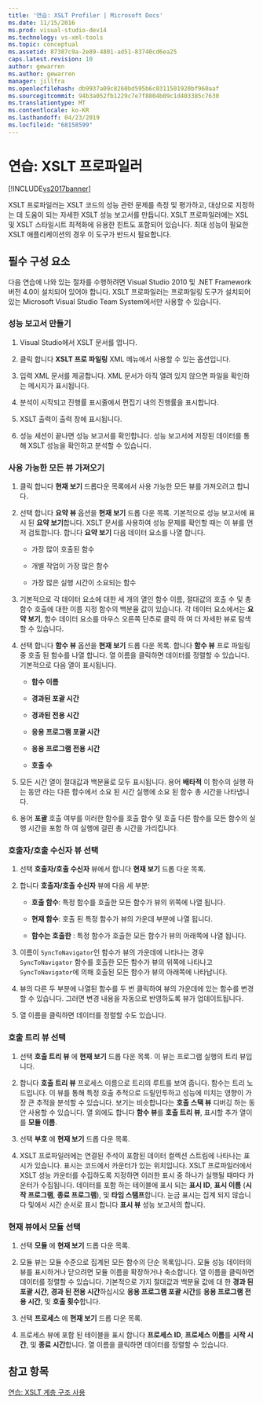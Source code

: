 ```yaml
---
title: '연습: XSLT Profiler | Microsoft Docs'
ms.date: 11/15/2016
ms.prod: visual-studio-dev14
ms.technology: vs-xml-tools
ms.topic: conceptual
ms.assetid: 87387c9a-2e89-4801-ad51-83740cd6ea25
caps.latest.revision: 10
author: gewarren
ms.author: gewarren
manager: jillfra
ms.openlocfilehash: db9937a09c8260bd595b6c0311501920bf960aaf
ms.sourcegitcommit: 94b3a052fb1229c7e7f8804b09c1d403385c7630
ms.translationtype: MT
ms.contentlocale: ko-KR
ms.lasthandoff: 04/23/2019
ms.locfileid: "68158599"
---
```

# <a name="walkthrough-xslt-profiler"></a>연습: XSLT 프로파일러
[!INCLUDE[vs2017banner](../includes/vs2017banner.md)]

XSLT 프로파일러는 XSLT 코드의 성능 관련 문제를 측정 및 평가하고, 대상으로 지정하는 데 도움이 되는 자세한 XSLT 성능 보고서를 만듭니다. XSLT 프로파일러에는 XSL 및 XSLT 스타일시트 최적화에 유용한 힌트도 포함되어 있습니다. 최대 성능이 필요한 XSLT 애플리케이션의 경우 이 도구가 반드시 필요합니다.  
  
## <a name="prerequisites"></a>필수 구성 요소  
 다음 연습에 나와 있는 절차를 수행하려면 Visual Studio 2010 및 .NET Framework 버전 4.0이 설치되어 있어야 합니다. XSLT 프로파일러는 프로파일링 도구가 설치되어 있는 Microsoft Visual Studio Team System에서만 사용할 수 있습니다.  
  
### <a name="create-the-performance-report"></a>성능 보고서 만들기  
  
1. Visual Studio에서 XSLT 문서를 엽니다.  
  
2. 클릭 합니다 **XSLT 프로 파일링** XML 메뉴에서 사용할 수 있는 옵션입니다.  
  
3. 입력 XML 문서를 제공합니다. XML 문서가 아직 열려 있지 않으면 파일을 확인하는 메시지가 표시됩니다.  
  
4. 분석이 시작되고 진행률 표시줄에서 편집기 내의 진행률을 표시합니다.  
  
5. XSLT 출력이 출력 창에 표시됩니다.  
  
6. 성능 세션이 끝나면 성능 보고서를 확인합니다. 성능 보고서에 저장된 데이터를 통해 XSLT 성능을 확인하고 분석할 수 있습니다.  
  
### <a name="get-all-the-available-views"></a>사용 가능한 모든 뷰 가져오기  
  
1. 클릭 합니다 **현재 보기** 드롭다운 목록에서 사용 가능한 모든 뷰를 가져오려고 합니다.  
  
2. 선택 합니다 **요약 뷰** 옵션을 **현재 보기** 드롭 다운 목록. 기본적으로 성능 보고서에 표시 된 **요약 보기**합니다. XSLT 문서를 사용하여 성능 문제를 확인할 때는 이 뷰를 먼저 검토합니다. 합니다 **요약 보기** 다음 데이터 요소를 나열 합니다.  
  
    - 가장 많이 호출된 함수  
  
    - 개별 작업이 가장 많은 함수  
  
    - 가장 많은 실행 시간이 소요되는 함수  
  
3. 기본적으로 각 데이터 요소에 대한 세 개의 열인 함수 이름, 절대값의 호출 수 및 총 함수 호출에 대한 이름 지정 함수의 백분율 값이 있습니다. 각 데이터 요소에서는 **요약 보기**, 함수 데이터 요소를 마우스 오른쪽 단추로 클릭 하 여 더 자세한 뷰로 탐색할 수 있습니다.  
  
4. 선택 합니다 **함수 뷰** 옵션을 **현재 보기** 드롭 다운 목록. 합니다 **함수 뷰** 프로 파일링 중 호출 된 함수를 나열 합니다. 열 이름을 클릭하면 데이터를 정렬할 수 있습니다. 기본적으로 다음 열이 표시됩니다.  
  
    - **함수 이름**  
  
    - **경과된 포괄 시간**  
  
    - **경과된 전용 시간**  
  
    - **응용 프로그램 포괄 시간**  
  
    - **응용 프로그램 전용 시간**  
  
    - **호출 수**  
  
5. 모든 시간 열이 절대값과 백분율로 모두 표시됩니다. 용어 **배타적** 이 함수의 실행 하는 동안 라는 다른 함수에서 소요 된 시간 실행에 소요 된 함수 총 시간을 나타냅니다.  
  
6. 용어 **포괄** 호출 여부를 이러한 함수를 호출 함수 및 호출 다른 함수를 모든 함수의 실행 시간을 포함 하 여 실행에 걸린 총 시간을 가리킵니다.  
  
### <a name="select-callercallee-view"></a>호출자/호출 수신자 뷰 선택  
  
1. 선택 **호출자/호출 수신자** 뷰에서 합니다 **현재 보기** 드롭 다운 목록.  
  
2. 합니다 **호출자/호출 수신자** 뷰에 다음 세 부분:  
  
    - **호출 함수**: 특정 함수를 호출한 모든 함수가 뷰의 위쪽에 나열 됩니다.  
  
    - **현재 함수**: 호출 된 특정 함수가 뷰의 가운데 부분에 나열 됩니다.  
  
    - **함수는 호출한** : 특정 함수가 호출한 모든 함수가 뷰의 아래쪽에 나열 됩니다.  
  
3. 이름이 `SyncToNavigator`인 함수가 뷰의 가운데에 나타나는 경우 `SyncToNavigator` 함수를 호출한 모든 함수가 뷰의 위쪽에 나타나고 `SyncToNavigator`에 의해 호출된 모든 함수가 뷰의 아래쪽에 나타납니다.  
  
4. 뷰의 다른 두 부분에 나열된 함수를 두 번 클릭하여 뷰의 가운데에 있는 함수를 변경할 수 있습니다. 그러면 변경 내용을 자동으로 반영하도록 뷰가 업데이트됩니다.  
  
5. 열 이름을 클릭하면 데이터를 정렬할 수도 있습니다.  
  
### <a name="select-calltree-view"></a>호출 트리 뷰 선택  
  
1. 선택 **호출 트리 뷰** 에 **현재 보기** 드롭 다운 목록. 이 뷰는 프로그램 실행의 트리 뷰입니다.  
  
2. 합니다 **호출 트리 뷰** 프로세스 이름으로 트리의 루트를 보여 줍니다. 함수는 트리 노드입니다. 이 뷰를 통해 특정 호출 추적으로 드릴인투하고 성능에 미치는 영향이 가장 큰 추적을 분석할 수 있습니다. 보기는 비슷합니다는 **호출 스택 뷰** 디버깅 하는 동안 사용할 수 있습니다. 열 외에도 합니다 **함수 뷰**를 **호출 트리 뷰**, 표시할 추가 열이를 **모듈 이름**.  
  
3. 선택 **부호** 에 **현재 보기** 드롭 다운 목록.  
  
4. XSLT 프로파일러에는 연결된 주석이 포함된 데이터 컬렉션 스트림에 나타나는 표시가 있습니다. 표시는 코드에서 카운터가 있는 위치입니다. XSLT 프로파일러에서 XSLT 성능 카운터를 수집하도록 지정하면 이러한 표시 중 하나가 실행될 때마다 카운터가 수집됩니다. 데이터를 포함 하는 테이블에 표시 되는 **표시 ID**, **표시 이름** (**시작 프로그램**, **종료 프로그램**), 및  **타임 스탬프**합니다. 눈금 표시는 집계 되지 않습니다 및에서 시간 순서로 표시 합니다 **표시 뷰** 성능 보고서의 합니다.  
  
### <a name="select-modules-in-the-current-view"></a>현재 뷰에서 모듈 선택  
  
1. 선택 **모듈** 에 **현재 보기** 드롭 다운 목록.  
  
2. 모듈 뷰는 모듈 수준으로 집계된 모든 함수의 단순 목록입니다. 모듈 성능 데이터의 뷰를 표시하거나 닫으려면 모듈 이름을 확장하거나 축소합니다. 열 이름을 클릭하면 데이터를 정렬할 수 있습니다. 기본적으로 가지 절대값과 백분율 값에 대 한 **경과 된 포괄 시간**, **경과 된 전용 시간**하십시오 **응용 프로그램 포괄 시간**를 **응용 프로그램 전용 시간**, 및 **호출 횟수**합니다.  
  
3. 선택 **프로세스** 에 **현재 보기** 드롭 다운 목록.  
  
4. 프로세스 뷰에 포함 된 테이블을 표시 합니다 **프로세스 ID**, **프로세스 이름**를 **시작 시간**, 및 **종료 시간**합니다. 열 이름을 클릭하면 데이터를 정렬할 수 있습니다.  
  
## <a name="see-also"></a>참고 항목  
 [연습: XSLT 계층 구조 사용](../xml-tools/walkthrough-using-xslt-hierarchy.md)
